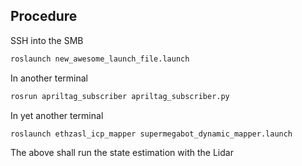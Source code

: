 ## Procedure

SSH into the SMB

```bash
roslaunch new_awesome_launch_file.launch 
```

In another terminal 

```bash
rosrun apriltag_subscriber apriltag_subscriber.py
```

In yet another terminal

```bash
roslaunch ethzasl_icp_mapper supermegabot_dynamic_mapper.launch
```

The above shall run the state estimation with the Lidar
